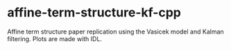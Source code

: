 # affine-term-structure-kf-cpp
 Affine term structure paper replication using the Vasicek model and Kalman filtering. Plots are made with IDL.
